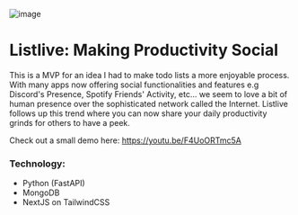 ![image](https://user-images.githubusercontent.com/64177421/134433354-2b95d52d-123b-4987-9de7-2d0d7a7a0389.png)

# Listlive: Making Productivity Social
This is a MVP for an idea I had to make todo lists a more enjoyable process. With many apps now offering social functionalities and features e.g Discord's Presence, Spotify Friends' Activity, etc... we seem to love a bit of human presence over the sophisticated network called the Internet. Listlive follows up this trend where you can now share your daily productivity grinds for others to have a peek.

Check out a small demo here: https://youtu.be/F4UoORTmc5A

### Technology:
- Python (FastAPI)
- MongoDB
- NextJS on TailwindCSS
